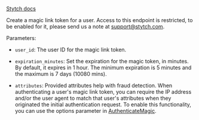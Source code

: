 [Stytch docs](https://stytch.com/docs/api/create-magic-link)

Create a magic link token for a user. Access to this endpoint is restricted, to be enabled for it, please send us a note at support@stytch.com.

Parameters:

- `user_id`: The user ID for the magic link token.

- `expiration_minutes`: Set the expiration for the magic token, in minutes. By default, it expires in 1 hour. The minimum expiration is 5 minutes and the maximum is 7 days (10080 mins).

- `attributes`: Provided attributes help with fraud detection. When authenticating a user's magic link token, you can require the IP address and/or the user agent to match that user's attributes when they originated the initial authentication request. To enable this functionality, you can use the options parameter in [AuthenticateMagic](https://stytch.com/docs/api/authenticate-magic-link).
